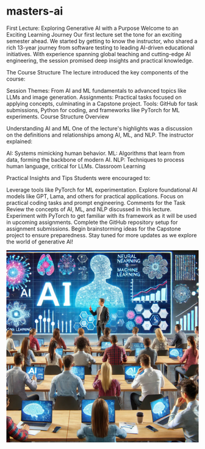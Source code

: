 # masters-ai
First Lecture: Exploring Generative AI with a Purpose
Welcome to an Exciting Learning Journey
Our first lecture set the tone for an exciting semester ahead. We started by getting to know the instructor, who shared a rich 13-year journey from software testing to leading AI-driven educational initiatives. With experience spanning global teaching and cutting-edge AI engineering, the session promised deep insights and practical knowledge.

The Course Structure
The lecture introduced the key components of the course:

Session Themes: From AI and ML fundamentals to advanced topics like LLMs and image generation.
Assignments: Practical tasks focused on applying concepts, culminating in a Capstone project.
Tools: GitHub for task submissions, Python for coding, and frameworks like PyTorch for ML experiments.
Course Structure Overview

Understanding AI and ML
One of the lecture's highlights was a discussion on the definitions and relationships among AI, ML, and NLP. The instructor explained:

AI: Systems mimicking human behavior.
ML: Algorithms that learn from data, forming the backbone of modern AI.
NLP: Techniques to process human language, critical for LLMs.
Classroom Learning

Practical Insights and Tips
Students were encouraged to:

Leverage tools like PyTorch for ML experimentation.
Explore foundational AI models like GPT, Lama, and others for practical applications.
Focus on practical coding tasks and prompt engineering.
Comments for the Task
Review the concepts of AI, ML, and NLP discussed in this lecture.
Experiment with PyTorch to get familiar with its framework as it will be used in upcoming assignments.
Complete the GitHub repository setup for assignment submissions.
Begin brainstorming ideas for the Capstone project to ensure preparedness.
Stay tuned for more updates as we explore the world of generative AI!

![img.png](img.png)